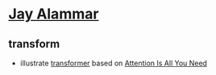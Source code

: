 # [Jay Alammar](https://jalammar.github.io/)
## transform
* illustrate [transformer](http://jalammar.github.io/illustrated-transformer/) based on [Attention Is All You Need](https://arxiv.org/abs/1706.03762)<br>
